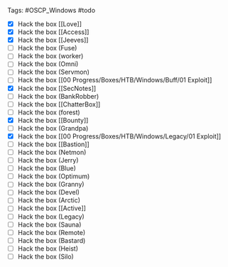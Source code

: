 Tags: #OSCP_Windows #todo 
- [x]  Hack the box [[Love]]
- [x]   Hack the box [[Access]]
- [x]  Hack the box [[Jeeves]]
- [ ]  Hack the box (Fuse)
- [ ]  Hack the box (worker)
- [ ]  Hack the box (Omni)
- [ ]  Hack the box (Servmon)
- [ ]  Hack the box [[00 Progress/Boxes/HTB/Windows/Buff/01 Exploit]]
- [x]  Hack the box [[SecNotes]]
- [ ]  Hack the box (BankRobber)
- [ ]  Hack the box [[ChatterBox]]
- [ ]  Hack the box (forest)
- [x]  Hack the box [[Bounty]]
- [ ]  Hack the box (Grandpa)
- [x]  Hack the box [[00 Progress/Boxes/HTB/Windows/Legacy/01 Exploit]]
- [ ]  Hack the box [[Bastion]]
- [ ]  Hack the box (Netmon)
- [ ]  Hack the box (Jerry)
- [ ]  Hack the box (Blue)
- [ ]  Hack the box (Optimum)
- [ ]  Hack the box (Granny)
- [ ]  Hack the box (Devel)
- [ ]  Hack the box (Arctic)
- [ ]  Hack the box [[Active]]
- [ ]  Hack the box (Legacy)
- [ ]  Hack the box (Sauna)
- [ ]  Hack the box (Remote)
- [ ]  Hack the box (Bastard)
- [ ]  Hack the box (Heist)
- [ ]  Hack the box (Silo)